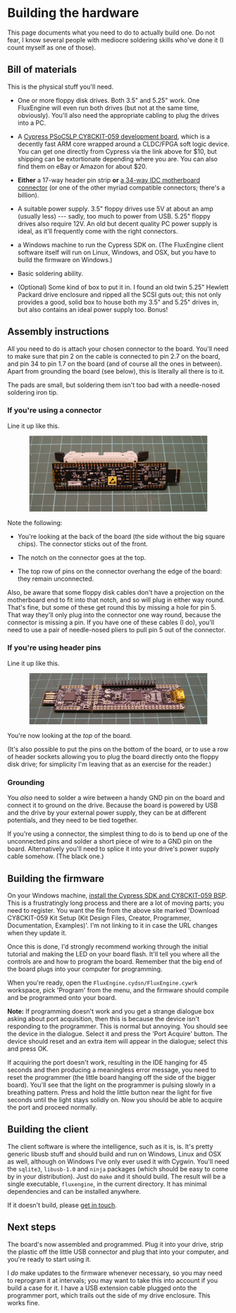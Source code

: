 Building the hardware
=====================

This page documents what you need to do to actually build one. Do not fear, I
know several people with mediocre soldering skills who've done it (I count
myself as one of those).

## Bill of materials

This is the physical stuff you'll need.

  - One or more floppy disk drives. Both 3.5" and 5.25" work. One FluxEngine
    will even run both drives (but not at the same time, obviously). You'll
    also need the appropriate cabling to plug the drives into a PC.

  - A [Cypress PSoC5LP CY8CKIT-059 development
    board](http://www.cypress.com/documentation/development-kitsboards/cy8ckit-059-psoc-5lp-prototyping-kit-onboard-programmer-and),
    which is a decently fast ARM core wrapped around a CLDC/FPGA soft logic
    device. You can get one directly from Cypress via the link above for $10,
    but shipping can be extortionate depending where you are. You can also
    find them on eBay or Amazon for about $20.

  - **Either** a 17-way header pin strip **or** [a
    34-way IDC motherboard
    connector](https://eu.mouser.com/ProductDetail/Amphenol-FCI/86130342114345E1LF?qs=%2Fha2pyFadug%252BpMTyxmFhglPPVKuWXYuFpPNgq%252BsrzhDnXxo8B28k7UCGc7F%2FXjsi)
    (or one of the other myriad compatible connectors; there's a billion).

  - A suitable power supply. 3.5" floppy drives use 5V at about an amp
    (usually less) --- sadly, too much to power from USB. 5.25" floppy drives
    also require 12V. An old but decent quality PC power supply is ideal, as
    it'll frequently come with the right connectors.

  - a Windows machine to run the Cypress SDK on. (The FluxEngine client
    software itself will run on Linux, Windows, and OSX, but you
    have to build the firmware on Windows.)

  - Basic soldering ability.

  - (Optional) Some kind of box to put it in. I found an old twin 5.25"
	Hewlett Packard drive enclosure and ripped all the SCSI guts out; this not
	only provides a good, solid box to house both my 3.5" and 5.25" drives in,
	but also contains an ideal power supply too. Bonus!


## Assembly instructions

All you need to do is attach your chosen connector to the board. You'll need
to make sure that pin 2 on the cable is connected to pin 2.7 on the board,
and pin 34 to pin 1.7 on the board (and of course all the ones in between).
Apart from grounding the board (see below), this is literally all there is to
it.

The pads are small, but soldering them isn't too bad with a needle-nosed
soldering iron tip.

### If you're using a connector

Line it up like this.

<div style="text-align: center">
<a href="closeup1.jpg"><img src="closeup1.jpg" style="width:80%" alt="closeup of the board with connector attached"></a>
</div>

Note the following:

  - You're looking at the back of the board (the side without the big square
    chips). The connector sticks out of the front.

  - The notch on the connector goes at the top.

  - The top row of pins on the connector overhang the edge of the board: they remain unconnected.

Also, be aware that some floppy disk cables don't have a projection on the
motherboard end to fit into that notch, and so will plug in either way round.
That's fine, but some of these get round this by missing a hole for pin 5.
That way they'll only plug into the connector one way round, because the
connector is missing a pin. If you have one of these cables (I do), you'll
need to use a pair of needle-nosed pliers to pull pin 5 out of the connector.

### If you're using header pins

Line it up like this.

<div style="text-align: center">
<a href="closeup2.jpg"><img src="closeup2.jpg" style="width:80%" alt="closeup of the board with connector attached"></a>
</div>

You're now looking at the _top_ of the board.

(It's also possible to put the pins on the bottom of the board, or to use a
row of header sockets allowing you to plug the board directly onto the floppy
disk drive; for simplicity I'm leaving that as an exercise for the reader.)

### Grounding

You _also_ need to solder a wire between a handy GND pin on the board and
connect it to ground on the drive. Because the board is powered by USB and
the drive by your external power supply, they can be at different potentials,
and they need to be tied together.

If you're using a connector, the simplest thing to do is to bend up one of
the unconnected pins and solder a short piece of wire to a GND pin on the
board. Alternatively you'll need to splice it into your drive's power supply
cable somehow. (The black one.)

## Building the firmware

On your Windows machine, [install the Cypress SDK and CY8CKIT-059
BSP](http://www.cypress.com/documentation/development-kitsboards/cy8ckit-059-psoc-5lp-prototyping-kit-onboard-programmer-and).
This is a frustratingly long process and there are a lot of moving parts; you
need to register. You want the file from the above site marked 'Download
CY8CKIT-059 Kit Setup (Kit Design Files, Creator, Programmer, Documentation,
Examples)'. I'm not linking to it in case the URL changes when they update
it.

Once this is done, I'd strongly recommend working through the initial
tutorial and making the LED on your board flash. It'll tell you where all the
controls are and how to program the board. Remember that the big end of the
board plugs into your computer for programming.

When you're ready, open the `FluxEngine.cydsn/FluxEngine.cywrk` workspace,
pick 'Program' from the menu, and the firmware should compile and be
programmed onto your board.

**Note:** If programming doesn't work and you get a strange dialogue
box asking about port acquisition, then this is because the device isn't
responding to the programmer. This is normal but annoying. You should see the
device in the dialogue. Select it and press the 'Port Acquire' button. The
device should reset and an extra item will appear in the dialogue; select
this and press OK.

If acquiring the port doesn't work, resulting in the IDE hanging for 45
seconds and then producing a meaningless error message, you need to reset the
programmer (the little board hanging off the side of the bigger board).
You'll see that the light on the programmer is pulsing slowly in a breathing
pattern. Press and hold the little button near the light for five seconds
until the light stays solidly on. Now you should be able to acquire
the port and proceed normally.

## Building the client

The client software is where the intelligence, such as it is, is. It's pretty
generic libusb stuff and should build and run on Windows, Linux and OSX as
well, although on Windows I've only ever used it with Cygwin. You'll need the
`sqlite3`, `libusb-1.0` and `ninja` packages (which should be easy to come by
in your distribution). Just do `make` and it should build. The result will
be a single executable, `fluxengine`, in the current directory. It has
minimal dependencies and can be installed anywhere.

If it doesn't build, please [get in
touch](https://github.com/davidgiven/fluxengine/issues/new).

## Next steps

The board's now assembled and programmed. Plug it into your drive, strip the
plastic off the little USB connector and plug that into your computer, and
you're ready to start using it.

I _do_ make updates to the firmware whenever necessary, so you may need to
reprogram it at intervals; you may want to take this into account if you
build a case for it. I have a USB extension cable plugged onto the programmer
port, which trails out the side of my drive enclosure. This works fine.

